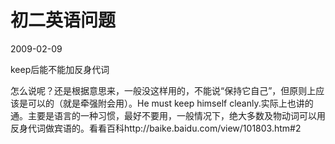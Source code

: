 # 初二英语问题
2009-02-09


keep后能不能加反身代词


怎么说呢？还是根据意思来，一般没这样用的，不能说“保持它自己”，但原则上应该是可以的（就是牵强附会用）。He must keep himself cleanly.实际上也讲的通。主要是语言的一种习惯，最好不要用，一般情况下，绝大多数及物动词可以用反身代词做宾语的。看看百科http://baike.baidu.com/view/101803.htm#2
